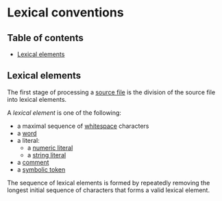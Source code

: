 # Lexical conventions

<!--
Part of the Carbon Language project, under the Apache License v2.0 with LLVM
Exceptions. See /LICENSE for license information.
SPDX-License-Identifier: Apache-2.0 WITH LLVM-exception
-->

<!-- toc -->

## Table of contents

-   [Lexical elements](#lexical-elements)

<!-- tocstop -->

## Lexical elements

The first stage of processing a
[source file](/docs/design/code_and_name_organization/source_files.md) is the
division of the source file into lexical elements.

A _lexical element_ is one of the following:

-   a maximal sequence of [whitespace](whitespace.md) characters
-   a [word](words.md)
-   a literal:
    -   a [numeric literal](numeric_literals.md)
    -   a [string literal](string_literals.md)
-   a [comment](comments.md)
-   a [symbolic token](symbolic_tokens.md)

The sequence of lexical elements is formed by repeatedly removing the longest
initial sequence of characters that forms a valid lexical element.

